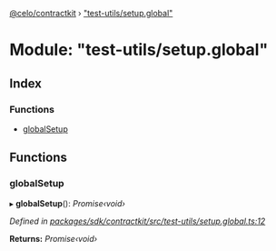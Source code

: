 [@celo/contractkit](../README.md) › ["test-utils/setup.global"](_test_utils_setup_global_.md)

# Module: "test-utils/setup.global"

## Index

### Functions

* [globalSetup](_test_utils_setup_global_.md#globalsetup)

## Functions

###  globalSetup

▸ **globalSetup**(): *Promise‹void›*

*Defined in [packages/sdk/contractkit/src/test-utils/setup.global.ts:12](https://github.com/celo-org/celo-monorepo/blob/master/packages/sdk/contractkit/src/test-utils/setup.global.ts#L12)*

**Returns:** *Promise‹void›*
